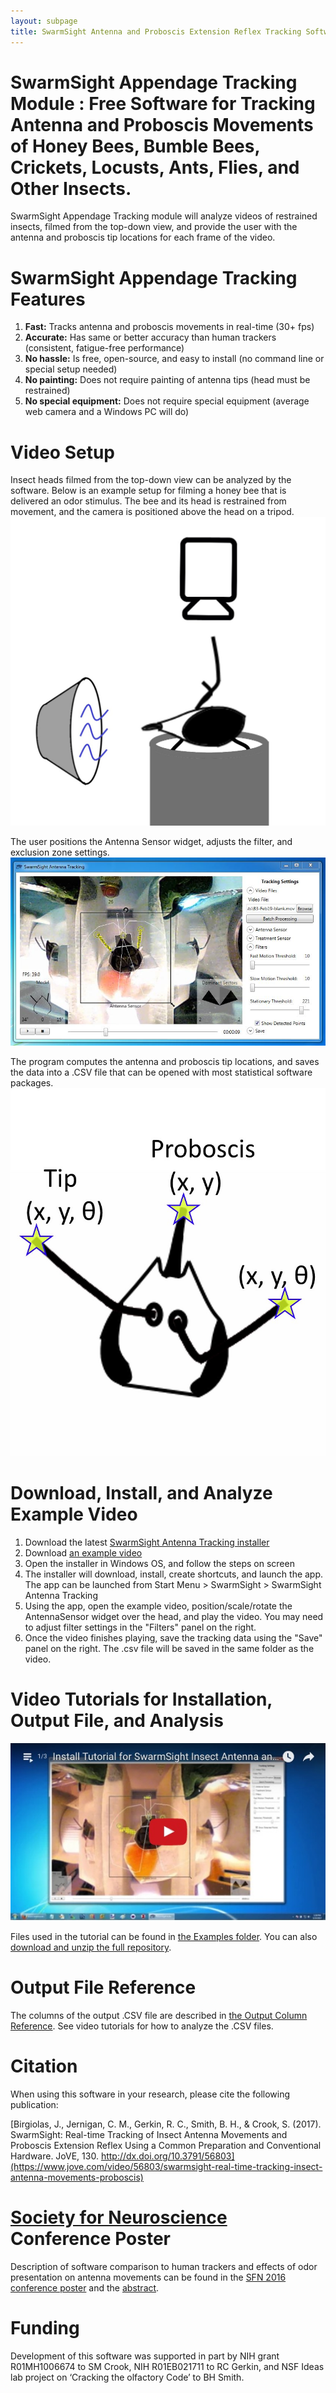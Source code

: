 ```yaml
---
layout: subpage
title: SwarmSight Antenna and Proboscis Extension Reflex Tracking Software
---
```


# SwarmSight Appendage Tracking Module : Free Software for Tracking Antenna and Proboscis Movements of Honey Bees, Bumble Bees, Crickets, Locusts, Ants, Flies, and Other Insects.

SwarmSight Appendage Tracking module will analyze videos of restrained insects, filmed from the top-down view, and provide the user with the antenna and proboscis tip locations for each frame of the video.

# SwarmSight Appendage Tracking Features

 1. **Fast:** Tracks antenna and proboscis movements in real-time (30+ fps)
 1. **Accurate:** Has same or better accuracy than human trackers (consistent, fatigue-free performance)
 2. **No hassle:** Is free, open-source, and easy to install (no command line or special setup needed)
 3. **No painting:** Does not require painting of antenna tips (head must be restrained)
 3. **No special equipment:** Does not require special equipment (average web camera and a Windows PC will do)

# Video Setup

Insect heads filmed from the top-down view can be analyzed by the software. Below is an example setup for filming a honey bee that is delivered an odor stimulus. The bee and its head is restrained from movement, and the camera is positioned above the head on a tripod.
![SwarmSight Antenna and Proboscis Tracking Experimental Setup](Screenshots/experiment%20diagram.jpg)

The user positions the Antenna Sensor widget, adjusts the filter, and exclusion zone settings.
![SwarmSight Antenna and Proboscis Tracking Screenshot](Screenshots/AntennaTracking.JPG)

The program computes the antenna and proboscis tip locations, and saves the data into a .CSV file that can be opened with most statistical software packages.
![SwarmSight Antenna and Proboscis Tracking CSV File Screenshot](Screenshots/output.jpg)

# Download, Install, and Analyze Example Video

1. Download the latest [SwarmSight Antenna Tracking installer](https://github.com/JustasB/SwarmSight/raw/master/Setup/AntennaTracking/setup.exe) 
2. Download [an example video](https://github.com/JustasB/SwarmSight/raw/master/Examples/Appendage%20Tracking/B1-Feb22-heptanal.mov)
3. Open the installer in Windows OS, and follow the steps on screen
4. The installer will download, install, create shortcuts, and launch the app. The app can be launched from Start Menu > SwarmSight > SwarmSight Antenna Tracking
5. Using the app, open the example video, position/scale/rotate the AntennaSensor widget over the head, and play the video. You may need to adjust filter settings in the "Filters" panel on the right.
6. Once the video finishes playing, save the tracking data using the "Save" panel on the right. The .csv file will be saved in the same folder as the video.

# Video Tutorials for Installation, Output File, and Analysis
[![SwarmSight Antenna Tracking Tutorial](Screenshots/SwarmSight%20Appendage%20Tracking%20Tutorials.jpg)](https://www.youtube.com/playlist?list=PLGOMalOIacj3D5QkkzYop7O_JR-ojcJpl)

Files used in the tutorial can be found in [the Examples folder](https://github.com/JustasB/SwarmSight/tree/master/Examples/Appendage%20Tracking/Birgiolas%20et.%20al.%20(2015)%20JOVE%20figures/Figures%204%265). You can also [download and unzip the full repository](https://github.com/JustasB/SwarmSight/archive/master.zip).

# Output File Reference
The columns of the output .CSV file are described in [the Output Column Reference](Examples/Appendage%20Tracking/ColumnReference). See video tutorials for how to analyze the .CSV files.

# Citation
When using this software in your research, please cite the following publication:

[Birgiolas, J., Jernigan, C. M., Gerkin, R. C., Smith, B. H., & Crook, S. (2017). SwarmSight: Real-time Tracking of Insect Antenna Movements and Proboscis Extension Reflex Using a Common Preparation and Conventional Hardware. JoVE, 130. http://dx.doi.org/10.3791/56803](https://www.jove.com/video/56803/swarmsight-real-time-tracking-insect-antenna-movements-proboscis)

# [Society for Neuroscience](http://www.sfn.org/) Conference Poster
Description of software comparison to human trackers and effects of odor presentation on antenna movements can be found in the [SFN 2016 conference poster](https://github.com/JustasB/SwarmSight/raw/master/Examples/Appendage%20Tracking/SwarmSight%20Antenna%20Tracking%20Poster.pdf) and the [abstract](https://github.com/JustasB/SwarmSight/raw/master/Examples/Appendage%20Tracking/SwarmSight%20Antenna%20Tracking%20Abstract.pdf).

# Funding

Development of this software was supported in part by NIH grant R01MH1006674 to SM Crook, NIH R01EB021711 to RC Gerkin, and NSF Ideas lab project on ‘Cracking the olfactory Code’ to BH Smith. 

